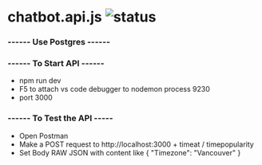 # chatbot.api.js ![status](https://github.com/leandro-hl/chatbot.api.js/actions/workflows/node.js.yml/badge.svg)

### ------ Use Postgres ------

### ------ To Start API ------
* npm run dev
* F5 to attach vs code debugger to nodemon process 9230
* port 3000

### ------ To Test the API -----
* Open Postman
* Make a POST request to http://localhost:3000 + timeat / timepopularity
* Set Body RAW JSON with content like { "Timezone": "Vancouver" }
